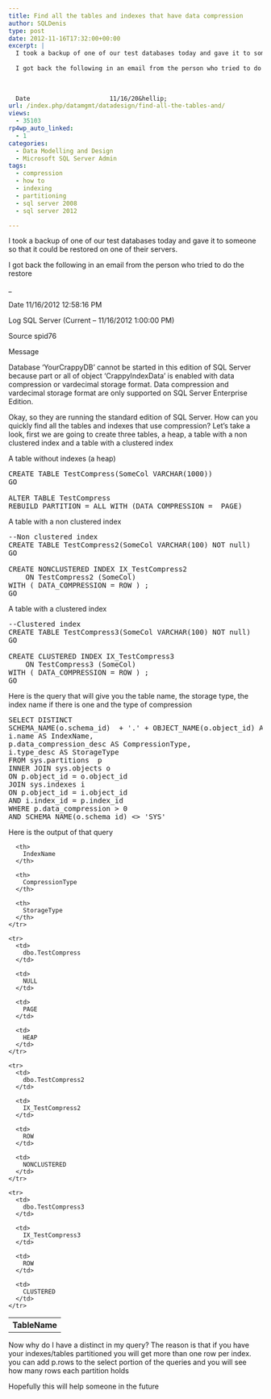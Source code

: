 ```yaml
---
title: Find all the tables and indexes that have data compression
author: SQLDenis
type: post
date: 2012-11-16T17:32:00+00:00
excerpt: |
  I took a backup of one of our test databases today and gave it to someone so that it could be restored on one of their servers.
  
  I got back the following in an email from the person who tried to do the restore
  
  
  
  Date                      11/16/20&hellip;
url: /index.php/datamgmt/datadesign/find-all-the-tables-and/
views:
  - 35103
rp4wp_auto_linked:
  - 1
categories:
  - Data Modelling and Design
  - Microsoft SQL Server Admin
tags:
  - compression
  - how to
  - indexing
  - partitioning
  - sql server 2008
  - sql server 2012

---
```

I took a backup of one of our test databases today and gave it to someone so that it could be restored on one of their servers.

I got back the following in an email from the person who tried to do the restore

_</p> 

Date 11/16/2012 12:58:16 PM
  
Log SQL Server (Current &#8211; 11/16/2012 1:00:00 PM)

Source spid76

Message
  
Database &#8216;YourCrappyDB&#8217; cannot be started in this edition of SQL Server because part or all of object &#8216;CrappyIndexData&#8217; is enabled with data compression or vardecimal storage format. Data compression and vardecimal storage format are only supported on SQL Server Enterprise Edition.</em>

Okay, so they are running the standard edition of SQL Server. How can you quickly find all the tables and indexes that use compression? Let&#8217;s take a look, first we are going to create three tables, a heap, a table with a non clustered index and a table with a clustered index

A table without indexes (a heap)

<pre>CREATE TABLE TestCompress(SomeCol VARCHAR(1000))
GO

ALTER TABLE TestCompress
REBUILD PARTITION = ALL WITH (DATA_COMPRESSION =  PAGE)</pre>

A table with a non clustered index

<pre>--Non clustered index
CREATE TABLE TestCompress2(SomeCol VARCHAR(100) NOT null)
GO

CREATE NONCLUSTERED INDEX IX_TestCompress2 
    ON TestCompress2 (SomeCol)
WITH ( DATA_COMPRESSION = ROW ) ; 
GO</pre>

A table with a clustered index

<pre>--Clustered index
CREATE TABLE TestCompress3(SomeCol VARCHAR(100) NOT null)
GO

CREATE CLUSTERED INDEX IX_TestCompress3 
    ON TestCompress3 (SomeCol)
WITH ( DATA_COMPRESSION = ROW ) ; 
GO</pre>

Here is the query that will give you the table name, the storage type, the index name if there is one and the type of compression

<pre>SELECT DISTINCT
SCHEMA_NAME(o.schema_id)  + '.' + OBJECT_NAME(o.object_id) AS TableName,
i.name AS IndexName,
p.data_compression_desc AS CompressionType,
i.type_desc AS StorageType
FROM sys.partitions  p 
INNER JOIN sys.objects o 
ON p.object_id = o.object_id 
JOIN sys.indexes i 
ON p.object_id = i.object_id
AND i.index_id = p.index_id
WHERE p.data_compression &gt; 0 
AND SCHEMA_NAME(o.schema_id) <&gt; 'SYS' </pre>

Here is the output of that query

<div class="tables">
  <table>
    <tr>
      <th>
        TableName
      </th>
      
      <th>
        IndexName
      </th>
      
      <th>
        CompressionType
      </th>
      
      <th>
        StorageType
      </th>
    </tr>
    
    <tr>
      <td>
        dbo.TestCompress
      </td>
      
      <td>
        NULL
      </td>
      
      <td>
        PAGE
      </td>
      
      <td>
        HEAP
      </td>
    </tr>
    
    <tr>
      <td>
        dbo.TestCompress2
      </td>
      
      <td>
        IX_TestCompress2
      </td>
      
      <td>
        ROW
      </td>
      
      <td>
        NONCLUSTERED
      </td>
    </tr>
    
    <tr>
      <td>
        dbo.TestCompress3
      </td>
      
      <td>
        IX_TestCompress3
      </td>
      
      <td>
        ROW
      </td>
      
      <td>
        CLUSTERED
      </td>
    </tr>
  </table>
</div>

Now why do I have a distinct in my query? The reason is that if you have your indexes/tables partitioned you will get more than one row per index. you can add p.rows to the select portion of the queries and you will see how many rows each partition holds

Hopefully this will help someone in the future